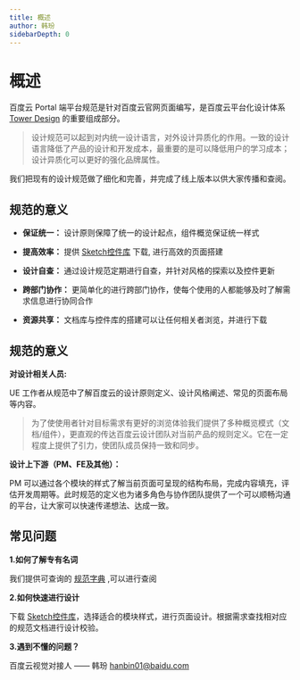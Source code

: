 ```yaml
---
title: 概述
author: 韩玢
sidebarDepth: 0
---
```


# 概述

百度云 Portal 端平台规范是针对百度云官网页面编写，是百度云平台化设计体系 [Tower Design](/portal/other/Tower.html) 的重要组成部分。

>设计规范可以起到对内统一设计语言，对外设计异质化的作用。一致的设计语言降低了产品的设计和开发成本，最重要的是可以降低用户的学习成本；设计异质化可以更好的强化品牌属性。

我们把现有的设计规范做了细化和完善，并完成了线上版本以供大家传播和查阅。


## 规范的意义

- **保证统一：** 设计原则保障了统一的设计起点，组件概览保证统一样式

- **提高效率：** 提供 [Sketch控件库](http://baiduyun-guideline.bj.bcebos.com/console/download/百度云UE控件库.7z) 下载, 进行高效的页面搭建

- **设计自查：** 通过设计规范定期进行自查，并针对风格的探索以及控件更新

- **跨部门协作：** 更简单化的进行跨部门协作，使每个使用的人都能够及时了解需求信息进行协同合作
- **资源共享：** 文档库与控件库的搭建可以让任何相关者浏览，并进行下载


## 规范的意义


**对设计相关人员:**

UE 工作者从规范中了解百度云的设计原则定义、设计风格阐述、常见的页面布局等内容。
>为了使使用者针对目标需求有更好的浏览体验我们提供了多种概览模式（文档/组件），更直观的传达百度云设计团队对当前产品的规则定义。它在一定程度上提供了引力，使团队成员保持一致和同步。

**设计上下游（PM、FE及其他）：**

PM 可以通过各个模块的样式了解当前页面可呈现的结构布局，完成内容填充，评估开发周期等。此时规范的定义也为诸多角色与协作团队提供了一个可以顺畅沟通的平台，让大家可以快速传递想法、达成一致。


## 常见问题

**1.如何了解专有名词**

我们提供可查询的 [规范字典](/portal/other/Dictionaries.html) ,可以进行查阅

**2.如何快速进行设计**

下载 [Sketch控件库](http://baiduyun-guideline.bj.bcebos.com/console/download/百度云UE控件库.7z)，选择适合的模块样式，进行页面设计。根据需求查找相对应的规范文档进行设计校验。

**3.遇到不懂的问题？**

百度云视觉对接人 —— 韩玢 <hanbin01@baidu.com> 


